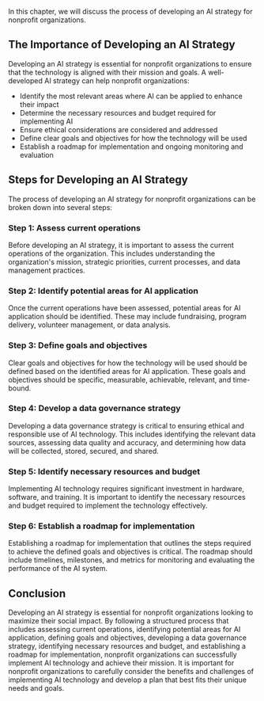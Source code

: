 
In this chapter, we will discuss the process of developing an AI strategy for nonprofit organizations.

The Importance of Developing an AI Strategy
-------------------------------------------

Developing an AI strategy is essential for nonprofit organizations to ensure that the technology is aligned with their mission and goals. A well-developed AI strategy can help nonprofit organizations:

* Identify the most relevant areas where AI can be applied to enhance their impact
* Determine the necessary resources and budget required for implementing AI
* Ensure ethical considerations are considered and addressed
* Define clear goals and objectives for how the technology will be used
* Establish a roadmap for implementation and ongoing monitoring and evaluation

Steps for Developing an AI Strategy
-----------------------------------

The process of developing an AI strategy for nonprofit organizations can be broken down into several steps:

### Step 1: Assess current operations

Before developing an AI strategy, it is important to assess the current operations of the organization. This includes understanding the organization's mission, strategic priorities, current processes, and data management practices.

### Step 2: Identify potential areas for AI application

Once the current operations have been assessed, potential areas for AI application should be identified. These may include fundraising, program delivery, volunteer management, or data analysis.

### Step 3: Define goals and objectives

Clear goals and objectives for how the technology will be used should be defined based on the identified areas for AI application. These goals and objectives should be specific, measurable, achievable, relevant, and time-bound.

### Step 4: Develop a data governance strategy

Developing a data governance strategy is critical to ensuring ethical and responsible use of AI technology. This includes identifying the relevant data sources, assessing data quality and accuracy, and determining how data will be collected, stored, secured, and shared.

### Step 5: Identify necessary resources and budget

Implementing AI technology requires significant investment in hardware, software, and training. It is important to identify the necessary resources and budget required to implement the technology effectively.

### Step 6: Establish a roadmap for implementation

Establishing a roadmap for implementation that outlines the steps required to achieve the defined goals and objectives is critical. The roadmap should include timelines, milestones, and metrics for monitoring and evaluating the performance of the AI system.

Conclusion
----------

Developing an AI strategy is essential for nonprofit organizations looking to maximize their social impact. By following a structured process that includes assessing current operations, identifying potential areas for AI application, defining goals and objectives, developing a data governance strategy, identifying necessary resources and budget, and establishing a roadmap for implementation, nonprofit organizations can successfully implement AI technology and achieve their mission. It is important for nonprofit organizations to carefully consider the benefits and challenges of implementing AI technology and develop a plan that best fits their unique needs and goals.
